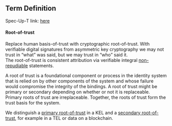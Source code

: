 ## Term Definition

Spec-Up-T link: <a href='https://weboftrust.github.io/WOT-terms/docs/glossary/root-of-trust'>here</a>

#### Root-of-trust

Replace human basis-of-trust with cryptographic root-of-trust. With verifiable digital signatures from asymmetric key cryptography we may not trust in “what” was said, but we may trust in “who” said it.  
The root-of-trust is consistent attribution via verifiable integral [non-repudiable](non-repudiable) statements.

A root of trust is a foundational component or process in the identity system that is relied on by other components of the system and whose failure would compromise the integrity of the bindings. A root of trust might be primary or secondary depending on whether or not it is replaceable. Primary roots of trust are irreplaceable. Together, the roots of trust form the trust basis for the system.

We distinguish a [primary root-of-trust](primary-root-of-trust) in a KEL and a [secondary root-of-trust](secondary-root-of-trust), for example in a TEL or data on a blockchain.